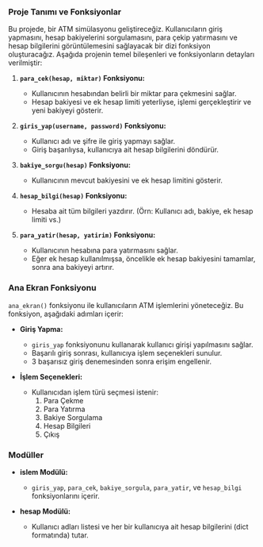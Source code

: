 ### Proje Tanımı ve Fonksiyonlar

Bu projede, bir ATM simülasyonu geliştireceğiz. Kullanıcıların giriş yapmasını, hesap bakiyelerini sorgulamasını, para çekip yatırmasını ve hesap bilgilerini görüntülemesini sağlayacak bir dizi fonksiyon oluşturacağız. Aşağıda projenin temel bileşenleri ve fonksiyonların detayları verilmiştir:

1. **`para_cek(hesap, miktar)` Fonksiyonu:**
   - Kullanıcının hesabından belirli bir miktar para çekmesini sağlar.
   - Hesap bakiyesi ve ek hesap limiti yeterliyse, işlemi gerçekleştirir ve yeni bakiyeyi gösterir.

2. **`giris_yap(username, password)` Fonksiyonu:**
   - Kullanıcı adı ve şifre ile giriş yapmayı sağlar.
   - Giriş başarılıysa, kullanıcıya ait hesap bilgilerini döndürür.

3. **`bakiye_sorgu(hesap)` Fonksiyonu:**
   - Kullanıcının mevcut bakiyesini ve ek hesap limitini gösterir.

4. **`hesap_bilgi(hesap)` Fonksiyonu:**
   - Hesaba ait tüm bilgileri yazdırır. (Örn: Kullanıcı adı, bakiye, ek hesap limiti vs.)

5. **`para_yatir(hesap, yatirim)` Fonksiyonu:**
   - Kullanıcının hesabına para yatırmasını sağlar.
   - Eğer ek hesap kullanılmışsa, öncelikle ek hesap bakiyesini tamamlar, sonra ana bakiyeyi artırır.

### Ana Ekran Fonksiyonu

`ana_ekran()` fonksiyonu ile kullanıcıların ATM işlemlerini yöneteceğiz. Bu fonksiyon, aşağıdaki adımları içerir:

- **Giriş Yapma:**
  - `giris_yap` fonksiyonunu kullanarak kullanıcı girişi yapılmasını sağlar.
  - Başarılı giriş sonrası, kullanıcıya işlem seçenekleri sunulur.
  - 3 başarısız giriş denemesinden sonra erişim engellenir.

- **İşlem Seçenekleri:**
  - Kullanıcıdan işlem türü seçmesi istenir:
    1. Para Çekme
    2. Para Yatırma
    3. Bakiye Sorgulama
    4. Hesap Bilgileri
    5. Çıkış

### Modüller

- **islem Modülü:**
  - `giris_yap`, `para_cek`, `bakiye_sorgula`, `para_yatir`, ve `hesap_bilgi` fonksiyonlarını içerir.

- **hesap Modülü:**
  - Kullanıcı adları listesi ve her bir kullanıcıya ait hesap bilgilerini (dict formatında) tutar.





